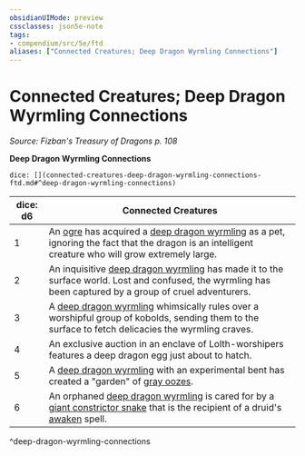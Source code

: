 ```yaml
---
obsidianUIMode: preview
cssclasses: json5e-note
tags:
- compendium/src/5e/ftd
aliases: ["Connected Creatures; Deep Dragon Wyrmling Connections"]
---
```

# Connected Creatures; Deep Dragon Wyrmling Connections
*Source: Fizban's Treasury of Dragons p. 108* 

**Deep Dragon Wyrmling Connections**

`dice: [](connected-creatures-deep-dragon-wyrmling-connections-ftd.md#^deep-dragon-wyrmling-connections)`

| dice: d6 | Connected Creatures |
|----------|---------------------|
| 1 | An [ogre](/Systems/5e/bestiary/giant/ogre.md) has acquired a [deep dragon wyrmling](/Systems/5e/bestiary/dragon/deep-dragon-wyrmling-ftd.md) as a pet, ignoring the fact that the dragon is an intelligent creature who will grow extremely large. |
| 2 | An inquisitive [deep dragon wyrmling](/Systems/5e/bestiary/dragon/deep-dragon-wyrmling-ftd.md) has made it to the surface world. Lost and confused, the wyrmling has been captured by a group of cruel adventurers. |
| 3 | A [deep dragon wyrmling](/Systems/5e/bestiary/dragon/deep-dragon-wyrmling-ftd.md) whimsically rules over a worshipful group of kobolds, sending them to the surface to fetch delicacies the wyrmling craves. |
| 4 | An exclusive auction in an enclave of Lolth-worshipers features a deep dragon egg just about to hatch. |
| 5 | A [deep dragon wyrmling](/Systems/5e/bestiary/dragon/deep-dragon-wyrmling-ftd.md) with an experimental bent has created a "garden" of [gray oozes](/Systems/5e/bestiary/ooze/gray-ooze.md). |
| 6 | An orphaned [deep dragon wyrmling](/Systems/5e/bestiary/dragon/deep-dragon-wyrmling-ftd.md) is cared for by a [giant constrictor snake](/Systems/5e/bestiary/beast/giant-constrictor-snake.md) that is the recipient of a druid's [awaken](/Systems/5e/spells/awaken.md) spell. |
^deep-dragon-wyrmling-connections